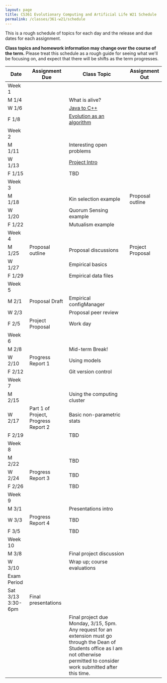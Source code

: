 ```yaml
---
layout: page
title: CS361 Evolutionary Computing and Artificial Life W21 Schedule
permalink: /classes/361-w21/schedule
---
```


This is a rough schedule of topics for each day and the release and due dates for each assignment.

**Class topics and homework information may change over the course of the term.** Please treat this schedule as a rough guide for seeing what we'll be focusing on, and expect that there will be shifts as the term progresses.

| Date	| Assignment Due	| Class Topic |	Assignment Out |
| ------- | --------------- | ------------- | -------------- |
| Week 1 | |  | |
| M 1/4 | | What is alive? |  |
| W 1/6 | |	[Java to C++](/classes/361-w21/cpp_intro) |	|
| F 1/8 |		| [Evolution as an algorithm](/classes/361-w21/evo_alg_lab) |	 |
| Week 2 | |  | |
| M 1/11 |		| Interesting open problems |  |
| W 1/13 |	|	[Project Intro](/classes/361-w21/project)	| |
| F 1/15 | |	TBD	|  |
| Week 3 | |  | |
| M 1/18 | | Kin selection example	| Proposal outline |
| W 1/20 |	|	Quorum Sensing example | |
| F 1/22 |  | Mutualism example | |
| Week 4 | | | |
| M 1/25 | Proposal outline |	Proposal discussions | Project Proposal|
| W 1/27 |	| Empirical	basics |  |
| F 1/29 | | Empirical data files	| |
| Week 5 | |  | |
| M 2/1 | Proposal Draft |	Empirical configManager	| |
| W 2/3 |		| Proposal peer review	|  |
| F 2/5 | Project Proposal |	Work day	| |
| Week 6 | |  | |
| M 2/8	| |	Mid-term Break!	| |
| W 2/10 | Progress Report 1 |	Using models | |
| F 2/12 |	| Git version control 	|  |
| Week 7 | |  | |
| M 2/15 | | Using the computing cluster	| |
| W 2/17 | Part 1 of Project, Progress Report 2 |	Basic non-parametric stats	 | |
| F 2/19 | |	TBD	|  |
| Week 8 | |  | |
| M 2/22 |  |		TBD	| |
| W 2/24 | Progress Report 3 |	TBD	 | |	
| F 2/26 | 	|  TBD |	|
| Week 9 | |  | |
| M 3/1 | |		Presentations intro	| |	
| W 3/3 | Progress Report 4 |	TBD | |
| F 3/5 |  |	TBD |	 |
| Week 10 | | | |
| M 3/8	| |  Final project discussion | |
| W 3/10 | | Wrap up; course evaluations	| |
| Exam Period | | | |
| Sat 3/13 3:30-6pm | Final presentations | | |
| | | Final project due Monday, 3/15, 5pm. Any request for an extension must go through the Dean of Students office as I am not otherwise permitted to consider work submitted after this time. | |